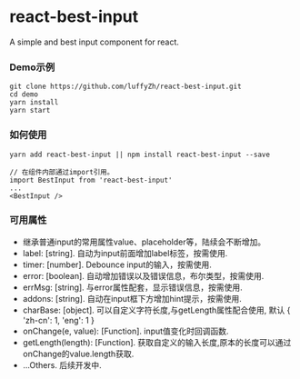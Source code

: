 # react-best-input
A simple and best input component for react.

### Demo示例
```
git clone https://github.com/luffyZh/react-best-input.git
cd demo
yarn install
yarn start
```
### 如何使用
```
yarn add react-best-input || npm install react-best-input --save

// 在组件内部通过import引用。
import BestInput from 'react-best-input'
...
<BestInput />
```
### 可用属性
  - 继承普通input的常用属性value、placeholder等，陆续会不断增加。
  - label: [string]. 自动为input前面增加label标签，按需使用.
  - timer: [number]. Debounce input的输入，按需使用.
  - error: [boolean]. 自动增加错误以及错误信息，布尔类型，按需使用.
  - errMsg: [string]. 与error属性配套，显示错误信息，按需使用.
  - addons: [string]. 自动在input框下方增加hint提示，按需使用.
  - charBase: [object]. 可以自定义字符长度,与getLength属性配合使用, 默认 { 'zh-cn': 1, 'eng': 1 }
  - onChange(e, value): [Function]. input值变化时回调函数.
  - getLength(length): [Function]. 获取自定义的输入长度,原本的长度可以通过onChange的value.length获取.
  - ...Others. 后续开发中. 

